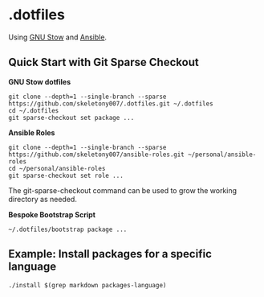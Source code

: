 # .dotfiles

Using [GNU Stow] and [Ansible].

## Quick Start with Git Sparse Checkout

**GNU Stow dotfiles**

```
git clone --depth=1 --single-branch --sparse https://github.com/skeletony007/.dotfiles.git ~/.dotfiles
cd ~/.dotfiles
git sparse-checkout set package ...
```

**Ansible Roles**

```
git clone --depth=1 --single-branch --sparse https://github.com/skeletony007/ansible-roles.git ~/personal/ansible-roles
cd ~/personal/ansible-roles
git sparse-checkout set role ...
```

The git-sparse-checkout command can be used to grow the working directory as
needed.

**Bespoke Bootstrap Script**

```
~/.dotfiles/bootstrap package ...
```

## Example: Install packages for a specific language

```
./install $(grep markdown packages-language)
```

[Ansible]: https://github.com/ansible/ansible
[GNU Stow]: https://www.gnu.org/software/stow/
